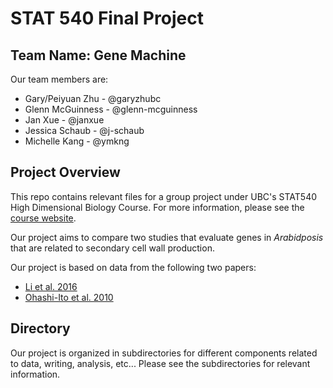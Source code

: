 # STAT 540 Final Project
## Team Name: Gene Machine

Our team members are:

- Gary/Peiyuan Zhu - @garyzhubc
- Glenn McGuinness - @glenn-mcguinness
- Jan Xue - @janxue
- Jessica Schaub - @j-schaub
- Michelle Kang - @ymkng

## Project Overview

This repo contains relevant files for a group project under UBC's STAT540 High Dimensional Biology Course. For more information, please see the [course website](https://stat540-ubc.github.io/index.html).

Our project aims to compare two studies that evaluate genes in *Arabidposis* that are related to secondary cell wall production.

Our project is based on data from the following two papers:

- [Li et al. 2016](https://bit.ly/2WJtnJI)
- [Ohashi-Ito et al. 2010](https://bit.ly/2Txs0vk)

## Directory

Our project is organized in subdirectories for different components related to data, writing, analysis, etc...
Please see the subdirectories for relevant information.
